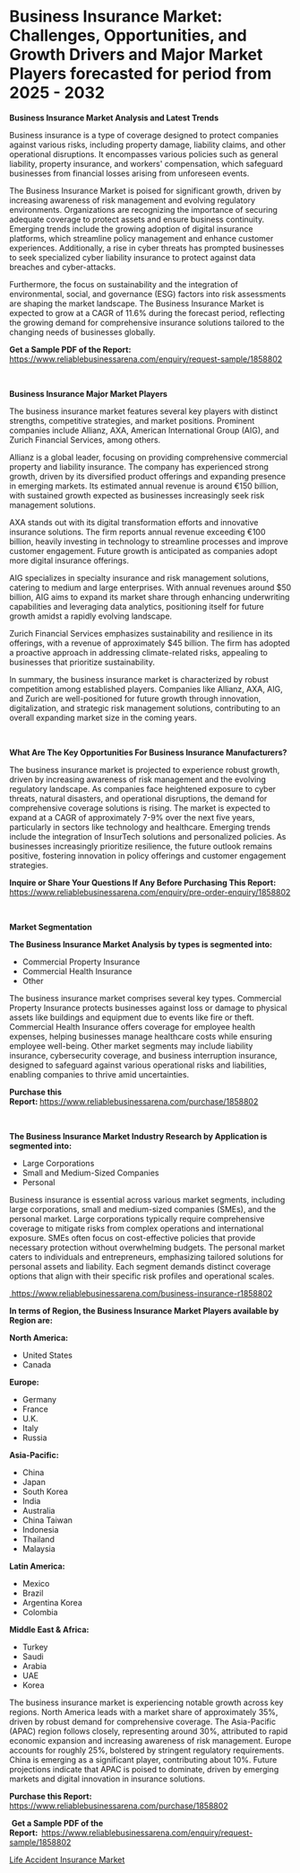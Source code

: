 <p><h1>Business Insurance Market: Challenges, Opportunities, and Growth Drivers and Major Market Players forecasted for period from 2025 - 2032</h1></p><p><strong>Business Insurance Market Analysis and Latest Trends</strong></p>
<p><p>Business insurance is a type of coverage designed to protect companies against various risks, including property damage, liability claims, and other operational disruptions. It encompasses various policies such as general liability, property insurance, and workers' compensation, which safeguard businesses from financial losses arising from unforeseen events.</p><p>The Business Insurance Market is poised for significant growth, driven by increasing awareness of risk management and evolving regulatory environments. Organizations are recognizing the importance of securing adequate coverage to protect assets and ensure business continuity. Emerging trends include the growing adoption of digital insurance platforms, which streamline policy management and enhance customer experiences. Additionally, a rise in cyber threats has prompted businesses to seek specialized cyber liability insurance to protect against data breaches and cyber-attacks.</p><p>Furthermore, the focus on sustainability and the integration of environmental, social, and governance (ESG) factors into risk assessments are shaping the market landscape. The Business Insurance Market is expected to grow at a CAGR of 11.6% during the forecast period, reflecting the growing demand for comprehensive insurance solutions tailored to the changing needs of businesses globally.</p></p>
<p><strong>Get a Sample PDF of the Report:&nbsp;</strong> <a href="https://www.reliablebusinessarena.com/enquiry/request-sample/1858802?utm_campaign=2483&utm_medium=2&utm_source=Github&utm_content=ia&utm_term=10032025&utm_id=business-insurance">https://www.reliablebusinessarena.com/enquiry/request-sample/1858802</a></p>
<p>&nbsp;</p>
<p><strong>Business Insurance Major Market Players</strong></p>
<p><p>The business insurance market features several key players with distinct strengths, competitive strategies, and market positions. Prominent companies include Allianz, AXA, American International Group (AIG), and Zurich Financial Services, among others.</p><p>Allianz is a global leader, focusing on providing comprehensive commercial property and liability insurance. The company has experienced strong growth, driven by its diversified product offerings and expanding presence in emerging markets. Its estimated annual revenue is around €150 billion, with sustained growth expected as businesses increasingly seek risk management solutions.</p><p>AXA stands out with its digital transformation efforts and innovative insurance solutions. The firm reports annual revenue exceeding €100 billion, heavily investing in technology to streamline processes and improve customer engagement. Future growth is anticipated as companies adopt more digital insurance offerings.</p><p>AIG specializes in specialty insurance and risk management solutions, catering to medium and large enterprises. With annual revenues around $50 billion, AIG aims to expand its market share through enhancing underwriting capabilities and leveraging data analytics, positioning itself for future growth amidst a rapidly evolving landscape.</p><p>Zurich Financial Services emphasizes sustainability and resilience in its offerings, with a revenue of approximately $45 billion. The firm has adopted a proactive approach in addressing climate-related risks, appealing to businesses that prioritize sustainability.</p><p>In summary, the business insurance market is characterized by robust competition among established players. Companies like Allianz, AXA, AIG, and Zurich are well-positioned for future growth through innovation, digitalization, and strategic risk management solutions, contributing to an overall expanding market size in the coming years.</p></p>
<p>&nbsp;</p>
<p><strong>What Are The Key Opportunities For Business Insurance Manufacturers?</strong></p>
<p><p>The business insurance market is projected to experience robust growth, driven by increasing awareness of risk management and the evolving regulatory landscape. As companies face heightened exposure to cyber threats, natural disasters, and operational disruptions, the demand for comprehensive coverage solutions is rising. The market is expected to expand at a CAGR of approximately 7-9% over the next five years, particularly in sectors like technology and healthcare. Emerging trends include the integration of InsurTech solutions and personalized policies. As businesses increasingly prioritize resilience, the future outlook remains positive, fostering innovation in policy offerings and customer engagement strategies.</p></p>
<p><strong>Inquire or Share Your Questions If Any Before Purchasing This Report:</strong> <a href="https://www.reliablebusinessarena.com/enquiry/pre-order-enquiry/1858802?utm_campaign=2483&utm_medium=2&utm_source=Github&utm_content=ia&utm_term=10032025&utm_id=business-insurance">https://www.reliablebusinessarena.com/enquiry/pre-order-enquiry/1858802</a></p>
<p>&nbsp;</p>
<p><strong>Market Segmentation</strong></p>
<p><strong>The Business Insurance Market Analysis by types is segmented into:</strong></p>
<p><ul><li>Commercial Property Insurance</li><li>Commercial Health Insurance</li><li>Other</li></ul></p>
<p><p>The business insurance market comprises several key types. Commercial Property Insurance protects businesses against loss or damage to physical assets like buildings and equipment due to events like fire or theft. Commercial Health Insurance offers coverage for employee health expenses, helping businesses manage healthcare costs while ensuring employee well-being. Other market segments may include liability insurance, cybersecurity coverage, and business interruption insurance, designed to safeguard against various operational risks and liabilities, enabling companies to thrive amid uncertainties.</p></p>
<p><strong>Purchase this Report:&nbsp;</strong><a href="https://www.reliablebusinessarena.com/purchase/1858802?utm_campaign=2483&utm_medium=2&utm_source=Github&utm_content=ia&utm_term=10032025&utm_id=business-insurance">https://www.reliablebusinessarena.com/purchase/1858802</a></p>
<p>&nbsp;</p>
<p><strong>The Business Insurance Market Industry Research by Application is segmented into:</strong></p>
<p><ul><li>Large Corporations</li><li>Small and Medium-Sized Companies</li><li>Personal</li></ul></p>
<p><p>Business insurance is essential across various market segments, including large corporations, small and medium-sized companies (SMEs), and the personal market. Large corporations typically require comprehensive coverage to mitigate risks from complex operations and international exposure. SMEs often focus on cost-effective policies that provide necessary protection without overwhelming budgets. The personal market caters to individuals and entrepreneurs, emphasizing tailored solutions for personal assets and liability. Each segment demands distinct coverage options that align with their specific risk profiles and operational scales.</p></p>
<p><a href="https://www.reliablebusinessarena.com/business-insurance-r1858802?utm_campaign=2483&utm_medium=2&utm_source=Github&utm_content=ia&utm_term=10032025&utm_id=business-insurance">&nbsp;https://www.reliablebusinessarena.com/business-insurance-r1858802</a></p>
<p><strong>In terms of Region, the Business Insurance Market Players available by Region are:</strong></p>
<p>
    <p> <strong> North America: </strong>
        <ul>
            <li>United States</li>
            <li>Canada</li>
        </ul>
        </p> 
    <p> <strong> Europe: </strong>
        <ul>
            <li>Germany</li>
            <li>France</li>
            <li>U.K.</li>
            <li>Italy</li>
            <li>Russia</li>
        </ul>
        </p> 
    <p> <strong> Asia-Pacific: </strong>
        <ul>
            <li>China</li>
            <li>Japan</li>
            <li>South Korea</li>
            <li>India</li>
            <li>Australia</li>
            <li>China Taiwan</li>
            <li>Indonesia</li>
            <li>Thailand</li>
            <li>Malaysia</li>
        </ul>
        </p> 
    <p> <strong> Latin America: </strong>
        <ul>
            <li>Mexico</li>
            <li>Brazil</li>
            <li>Argentina Korea</li>
            <li>Colombia</li>
        </ul>
        </p> 
    <p> <strong> Middle East & Africa: </strong>
        <ul>
            <li>Turkey</li>
            <li>Saudi</li>
            <li>Arabia</li>
            <li>UAE</li>
            <li>Korea</li>
        </ul>
    </p>
    </p>
<p><p>The business insurance market is experiencing notable growth across key regions. North America leads with a market share of approximately 35%, driven by robust demand for comprehensive coverage. The Asia-Pacific (APAC) region follows closely, representing around 30%, attributed to rapid economic expansion and increasing awareness of risk management. Europe accounts for roughly 25%, bolstered by stringent regulatory requirements. China is emerging as a significant player, contributing about 10%. Future projections indicate that APAC is poised to dominate, driven by emerging markets and digital innovation in insurance solutions.</p></p>
<p><strong>Purchase this Report: </strong><a href="https://www.reliablebusinessarena.com/purchase/1858802?utm_campaign=2483&utm_medium=2&utm_source=Github&utm_content=ia&utm_term=10032025&utm_id=business-insurance">https://www.reliablebusinessarena.com/purchase/1858802</a></p>
<p>&nbsp;<strong>Get a Sample PDF of the Report:&nbsp;&nbsp;</strong><a href="https://www.reliablebusinessarena.com/enquiry/request-sample/1858802?utm_campaign=2483&utm_medium=2&utm_source=Github&utm_content=ia&utm_term=10032025&utm_id=business-insurance">https://www.reliablebusinessarena.com/enquiry/request-sample/1858802</a></p>
<p><strong></strong></p>
<p><p><a href="https://github.com/ParvinKhatun77/Market-Research-Report-List-1/blob/main/life-accident-insurance-market.md?utm_campaign=2483&utm_medium=2&utm_source=Github&utm_content=ia&utm_term=10032025&utm_id=business-insurance">Life Accident Insurance Market</a></p></p>
